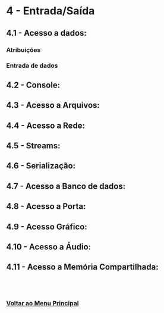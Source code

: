 # 4 - Entrada/Saída

## 4.1 - Acesso a dados:

### Atribuições

### Entrada de dados

## 4.2 - Console:

## 4.3 - Acesso a Arquivos:

## 4.4 - Acesso a Rede:

## 4.5 - Streams:

## 4.6 - Serialização:

## 4.7 - Acesso a Banco de dados:

## 4.8 - Acesso a Porta:

## 4.9 - Acesso Gráfico:

## 4.10 - Acesso a Áudio:

## 4.11 - Acesso a Memória Compartilhada:


<br><br>

### [Voltar ao Menu Principal](../docs/LEIAME.md)